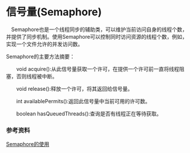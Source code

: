 # 信号量(Semaphore)


　Semaphore也是一个线程同步的辅助类，可以维护当前访问自身的线程个数，并提供了同步机制。使用Semaphore可以控制同时访问资源的线程个数，例如，实现一个文件允许的并发访问数。

Semaphore的主要方法摘要：

　　void acquire():从此信号量获取一个许可，在提供一个许可前一直将线程阻塞，否则线程被中断。

　　void release():释放一个许可，将其返回给信号量。

　　int availablePermits():返回此信号量中当前可用的许可数。

　　boolean hasQueuedThreads():查询是否有线程正在等待获取。
  
### 参考资料
[Semaphore的使用](http://www.cnblogs.com/liuling/p/2013-8-20-03.html)